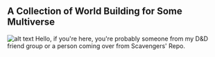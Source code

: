 ## A Collection of World Building for Some Multiverse


![alt text](https://cdn-images.audioaddict.com/7/d/c/9/6/6/7dc966aff03edb8f8d74a5057fbb3961.jpg?size=1400x1400)
Hello, if you're here, you're probably someone from my D&D friend group or a person coming over from Scavengers' Repo. 


